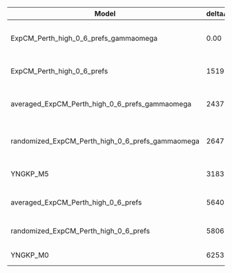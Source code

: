 | Model                                            | deltaAIC | LogLikelihood | nParams | ParamValues                                              |
|--------------------------------------------------|----------|---------------|---------|----------------------------------------------------------|
| ExpCM_Perth_high_0_6_prefs_gammaomega            | 0.00     | -51353.65     | 7       | alpha_omega=1.06, beta=1.27, beta_omega=9.27, kappa=3.73 |
| ExpCM_Perth_high_0_6_prefs                       | 1519.74  | -52114.52     | 6       | beta=1.44, kappa=3.36, omega=0.12                        |
| averaged_ExpCM_Perth_high_0_6_prefs_gammaomega   | 2437.82  | -52572.56     | 7       | alpha_omega=0.63, beta=1.63, beta_omega=7.32, kappa=3.54 |
| randomized_ExpCM_Perth_high_0_6_prefs_gammaomega | 2647.60  | -52677.45     | 7       | alpha_omega=0.63, beta=0.08, beta_omega=7.21, kappa=3.56 |
| YNGKP_M5                                         | 3183.02  | -52940.16     | 12      | alpha_omega=0.67, beta_omega=8.53, kappa=3.06            |
| averaged_ExpCM_Perth_high_0_6_prefs              | 5640.72  | -54175.01     | 6       | beta=1.54, kappa=3.24, omega=0.07                        |
| randomized_ExpCM_Perth_high_0_6_prefs            | 5806.36  | -54257.83     | 6       | beta=0.13, kappa=3.23, omega=0.07                        |
| YNGKP_M0                                         | 6253.98  | -54476.64     | 11      | kappa=2.82, omega=0.07                                   |